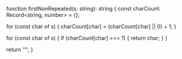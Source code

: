 function firstNonRepeated(s: string): string {
  const charCount: Record<string, number> = {};

  for (const char of s) {
    charCount[char] = (charCount[char] || 0) + 1;
  }

  for (const char of s) {
    if (charCount[char] === 1) {
      return char;
    }
  }

  return "";
}
